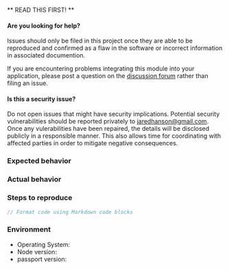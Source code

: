 ** READ THIS FIRST! **

#### Are you looking for help?

Issues should only be filed in this project once they are able to be reproduced
and confirmed as a flaw in the software or incorrect information in associated
documention.

If you are encountering problems integrating this module into your application,
please post a question on the [discussion forum](https://github.com/passport/discuss)
rather than filing an issue.

#### Is this a security issue?

Do not open issues that might have security implications.  Potential security
vulnerabilities should be reported privately to jaredhanson@gmail.com.  Once any
vulerabilities have been repaired, the details will be disclosed publicly in a
responsible manner.  This also allows time for coordinating with affected parties
in order to mitigate negative consequences.


<!-- Provide a brief summary of the issue in the title field above. -->

<!-- Provide a detailed description of your use case, including as much -->
<!-- detail as possible about what you are trying to accomplish and why. -->

### Expected behavior
<!-- Provide a detailed description of how you expected the software to -->
<!-- behave. -->

### Actual behavior
<!-- Provide a detailed description of how the software actually behaved, -->
<!-- including any rationale for why that behavior is incorrect. -->

### Steps to reproduce
<!-- Provide an unambiguous series of steps that can be used to reproduce -->
<!-- this issue, including any code if applicable. -->

```js
// Format code using Markdown code blocks
```

### Environment

* Operating System: 
* Node version: <!-- $ node -v -->
* passport version: <!-- $ npm list passport -->

